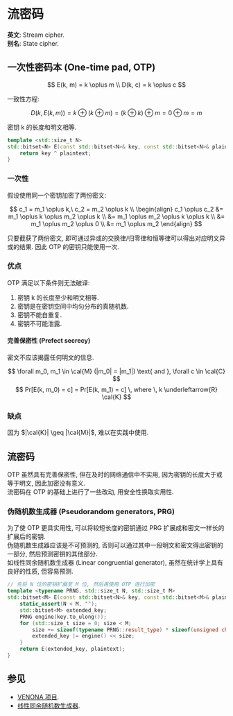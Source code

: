 # 流密码

**英文**: Stream cipher.  
**别名**: State cipher.

## 一次性密码本 (One-time pad, OTP)

$$
E(k, m) = k \oplus m \\
D(k, c) = k \oplus c
$$

一致性方程:  

$$ D(k, E(k, m)) = k \oplus (k \oplus m) = (k \oplus k) \oplus m = 0 \oplus m = m $$

密钥 k 的长度和明文相等.  

```cpp
template <std::size_t N>
std::bitset<N> E(const std::bitset<N>& key, const std::bitset<N>& plaintext) {
    return key ^ plaintext;
}
```

### 一次性  

假设使用同一个密钥加密了两份密文:  

$$
c_1 = m_1 \oplus k,\ c_2 = m_2 \oplus k \\
\begin{align}
c_1 \oplus c_2 &= m_1 \oplus k \oplus m_2 \oplus k \\
&= m_1 \oplus m_2 \oplus k \oplus k \\
&= m_1 \oplus m_2 \oplus 0 \\
&= m_1 \oplus m_2
\end{align}
$$

只要截获了两份密文, 即可通过异或的交换律/归零律和恒等律可以得出对应明文异或的结果. 因此 OTP 的密钥只能使用一次.  

### 优点

OTP 满足以下条件则无法破译:  

1. 密钥 k 的长度至少和明文相等.
2. 密钥是在密钥空间中均匀分布的真随机数.
3. 密钥不能自重复.
4. 密钥不可能泄露.

#### 完善保密性 (Prefect secrecy)

密文不应该揭露任何明文的信息.  

$$ \forall m_0, m_1 \in \cal{M} (|m_0| = |m_1|) \text{ and }, \forall c \in \cal{C} $$
$$ Pr[E(k, m_0) = c] = Pr[E(k, m_1) = c] \, where \, k \underleftarrow{R} \cal{K} $$

### 缺点

因为 $|\cal{K}| \geq |\cal{M}|$, 难以在实践中使用.  

## 流密码

OTP 虽然具有完善保密性, 但在及时的网络通信中不实用, 因为密钥的长度大于或等于明文, 因此加密没有意义.  
流密码在 OTP 的基础上进行了一些改动, 用安全性换取实用性.  

### 伪随机数生成器 (Pseudorandom generators, PRG)

为了使 OTP 更具实用性, 可以将较短长度的密钥通过 PRG 扩展成和密文一样长的扩展后的密钥.  
伪随机数生成器应该是不可预测的, 否则可以通过其中一段明文和密文得出密钥的一部分, 然后预测密钥的其他部分.  
如线性同余随机数生成器 (Linear congruential generator), 虽然在统计学上具有良好的性质, 但容易预测.  

```cpp
// 先将 N 位的密钥扩展至 M 位, 然后再使用 OTP 进行加密
template <typename PRNG, std::size_t N, std::size_t M>
std::bitset<M> E(const std::bitset<N>& key, const std::bitset<M>& plaintext) {
    static_assert(N < M, "");
    std::bitset<M> extended_key;
    PRNG engine(key.to_ulong());
    for (std::size_t size = 0; size < M;
        size += sizeof(typename PRNG::result_type) * sizeof(unsigned char)) {
        extended_key |= engine() << size;
    }
    return E(extended_key, plaintext);
}
```

## 参见

- [VENONA 项目](https://en.wikipedia.org/wiki/Venona_project).
- [线性同余随机数生成器](https://en.wikipedia.org/wiki/Linear_congruential_generator).
